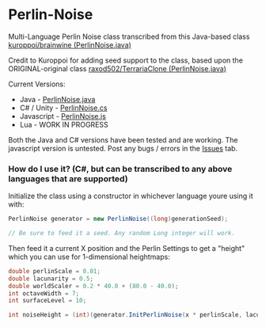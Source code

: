 # Perlin-Noise
Multi-Language Perlin Noise class transcribed from this Java-based class [kuroppoi/brainwine (PerlinNoise.java)](https://github.com/kuroppoi/brainwine/blob/master/gameserver/src/main/java/brainwine/gameserver/zone/gen/PerlinNoise.java)

Credit to Kuroppoi for adding seed support to the class, based upon the ORIGINAL-original class [raxod502/TerrariaClone (PerlinNoise.java)](https://github.com/raxod502/TerrariaClone/blob/master/src/PerlinNoise.java)

Current Versions:

- Java - [PerlinNoise.java](./PerlinNoise.java)
- C# / Unity - [PerlinNoise.cs](./PerlinNoise.cs)
- Javascript - [PerlinNoise.js](./PerlinNoise.js)
- Lua - WORK IN PROGRESS

Both the Java and C# versions have been tested and are working. The javascript version is untested. Post any bugs / errors in the [Issues](https://github.com/MisterSirCode/Perlin-Noise/issues) tab.

### How do I use it? (C#, but can be transcribed to any above languages that are supported)

Initialize the class using a constructor in whichever language youre using it with:

```cs
PerlinNoise generator = new PerlinNoise((long)generationSeed);

// Be sure to feed it a seed. Any random Long integer will work.
```

Then feed it a current X position and the Perlin Settings to get a "height" which you can use for 1-dimensional heightmaps:

```cs
double perlinScale = 0.01;
double lacunarity = 0.5;
double worldScaler = 0.2 * 40.0 + (80.0 - 40.0);
int octaveWidth = 7;
int surfaceLevel = 10;

int noiseHeight = (int)(generator.InitPerlinNoise(x * perlinScale, lacunarity, octaveWidth) * worldScaler) + surfaceLevel; 
```
